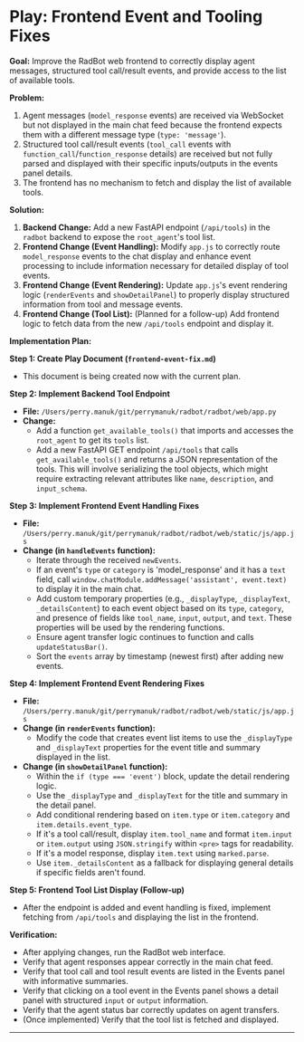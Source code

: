 # Play: Frontend Event and Tooling Fixes

**Goal:** Improve the RadBot web frontend to correctly display agent messages, structured tool call/result events, and provide access to the list of available tools.

**Problem:**
1.  Agent messages (`model_response` events) are received via WebSocket but not displayed in the main chat feed because the frontend expects them with a different message type (`type: 'message'`).
2.  Structured tool call/result events (`tool_call` events with `function_call`/`function_response` details) are received but not fully parsed and displayed with their specific inputs/outputs in the events panel details.
3.  The frontend has no mechanism to fetch and display the list of available tools.

**Solution:**
1.  **Backend Change:** Add a new FastAPI endpoint (`/api/tools`) in the `radbot` backend to expose the `root_agent`'s tool list.
2.  **Frontend Change (Event Handling):** Modify `app.js` to correctly route `model_response` events to the chat display and enhance event processing to include information necessary for detailed display of tool events.
3.  **Frontend Change (Event Rendering):** Update `app.js`'s event rendering logic (`renderEvents` and `showDetailPanel`) to properly display structured information from tool and message events.
4.  **Frontend Change (Tool List):** (Planned for a follow-up) Add frontend logic to fetch data from the new `/api/tools` endpoint and display it.

**Implementation Plan:**

**Step 1: Create Play Document (`frontend-event-fix.md`)**
*   This document is being created now with the current plan.

**Step 2: Implement Backend Tool Endpoint**
*   **File:** `/Users/perry.manuk/git/perrymanuk/radbot/radbot/web/app.py`
*   **Change:**
    *   Add a function `get_available_tools()` that imports and accesses the `root_agent` to get its `tools` list.
    *   Add a new FastAPI GET endpoint `/api/tools` that calls `get_available_tools()` and returns a JSON representation of the tools. This will involve serializing the tool objects, which might require extracting relevant attributes like `name`, `description`, and `input_schema`.

**Step 3: Implement Frontend Event Handling Fixes**
*   **File:** `/Users/perry.manuk/git/perrymanuk/radbot/radbot/web/static/js/app.js`
*   **Change (in `handleEvents` function):**
    *   Iterate through the received `newEvents`.
    *   If an event's `type` or `category` is 'model_response' and it has a `text` field, call `window.chatModule.addMessage('assistant', event.text)` to display it in the main chat.
    *   Add custom temporary properties (e.g., `_displayType`, `_displayText`, `_detailsContent`) to each event object based on its `type`, `category`, and presence of fields like `tool_name`, `input`, `output`, and `text`. These properties will be used by the rendering functions.
    *   Ensure agent transfer logic continues to function and calls `updateStatusBar()`.
    *   Sort the `events` array by timestamp (newest first) after adding new events.

**Step 4: Implement Frontend Event Rendering Fixes**
*   **File:** `/Users/perry.manuk/git/perrymanuk/radbot/radbot/web/static/js/app.js`
*   **Change (in `renderEvents` function):**
    *   Modify the code that creates event list items to use the `_displayType` and `_displayText` properties for the event title and summary displayed in the list.
*   **Change (in `showDetailPanel` function):**
    *   Within the `if (type === 'event')` block, update the detail rendering logic.
    *   Use the `_displayType` and `_displayText` for the title and summary in the detail panel.
    *   Add conditional rendering based on `item.type` or `item.category` and `item.details.event_type`.
    *   If it's a tool call/result, display `item.tool_name` and format `item.input` or `item.output` using `JSON.stringify` within `<pre>` tags for readability.
    *   If it's a model response, display `item.text` using `marked.parse`.
    *   Use `item._detailsContent` as a fallback for displaying general details if specific fields aren't found.

**Step 5: Frontend Tool List Display (Follow-up)**
*   After the endpoint is added and event handling is fixed, implement fetching from `/api/tools` and displaying the list in the frontend.

**Verification:**
*   After applying changes, run the RadBot web interface.
*   Verify that agent responses appear correctly in the main chat feed.
*   Verify that tool call and tool result events are listed in the Events panel with informative summaries.
*   Verify that clicking on a tool event in the Events panel shows a detail panel with structured `input` or `output` information.
*   Verify that the agent status bar correctly updates on agent transfers.
*   (Once implemented) Verify that the tool list is fetched and displayed.

---
